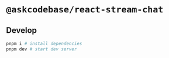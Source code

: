 # `@askcodebase/react-stream-chat`

## Develop

```bash
pnpm i # install dependencies
pnpm dev # start dev server
```